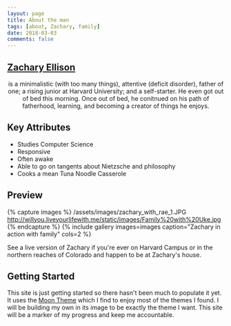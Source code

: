 ```yaml
---
layout: page
title: About the man
tags: [about, Zachary, family]
date: 2018-03-03
comments: false
---
```

## [Zachary Ellison](zacharyellison.com)
<center>is a minimalistic (with too many things), attentive (deficit disorder), father of one; a rising junior at Harvard University; and a self-starter. He even got out of bed this morning. Once out of bed, he conitnued on his path of fatherhood, learning, and becoming a creator of things he enjoys.</center>

## Key Attributes
* Studies Computer Science
* Responsive
* Often awake
* Able to go on tangents about Nietzsche and philosophy
* Cooks a mean Tuna Noodle Casserole

## Preview

{% capture images %}
    /assets/images/zachary_with_rae_1.JPG
    http://willyou.liveyourlifewith.me/static/images/Family%20with%20Uke.jpg
{% endcapture %}
{% include gallery images=images caption="Zachary in action with family" cols=2 %}

See a live version of Zachary if you're ever on Harvard Campus or in the northern reaches of Colorado and happen to be at Zachary's house.

## Getting Started

This site is just getting started so there hasn't been much to populate it yet. It uses the [Moon Theme](http://taylantatli.github.io/Moon/) which I find to enjoy most of the themes I found. I will be building my own in its image to be exactly the theme I want. This site will be a marker of my progress and keep me accountable.
